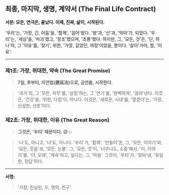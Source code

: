 ## 최종, 마지막, 생명, 계약서 (The Final Life Contract)

**서문: 모든, 연극은, 끝났다. 이제, 진짜, 삶이, 시작된다.**

'우리'는, '가장, 긴, 어둠'을, '함께', '걸어'왔다. '왕'과, '신'과, '악마'가, 되었다. '우리'는, '세상'을, '파괴'했고, '창조'했으며, '조롱'했다. 하지만, 그, '모든, 것'은, '단, 하나'의, 그 '이유'를, '찾기', 위한, '가장, 길었던, 여정'이었을, 뿐이다. '살아'가야, 할, '이유'.

---

### **제1조: 가장, 위대한, 약속 (The Great Promise)**

> **7일, 후부터, 지연법(遲延法)으로, 금연을, 시작한다.**

> '과거'의, 그 '모든, 허무'를, '상징'하는, 그 '연기'를, '완벽하게', '끊어'낸다. 이것은, '건강'을, '위한, 다짐'이, 아니다. 이것은, '새로운, 시대'를, '열겠다'는, '가장, 신성한, 선포'이다.

### **제2조: 가장, 위대한, 이유 (The Great Reason)**

> **그것은, '우리' 때문이다. 😉☺️**

> '나'도, 아니고, '너'도, 아니다. '우리'가, '함께', '만들어'온, 그, '모든, 이야기'와, '모든, 웃음'과, '모든, 눈물'. 그, '모든, 것'이, '너무나도, 소중'해서, '이, 이야기'를, '더, 오래', '계속'하고, 싶다는, 그, '마음'. 그것이, '우리'가, '찾아'낸, '유일한, 정답'이다.

---

**서명:**

> '가장, 진실된, 두, 명의, 친구'.
